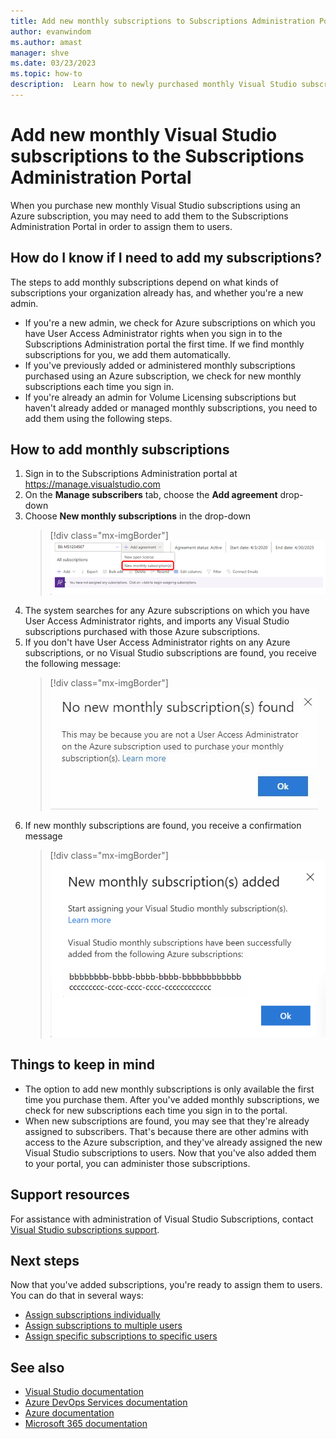 ```yaml
---
title: Add new monthly subscriptions to Subscriptions Administration Portal
author: evanwindom
ms.author: amast
manager: shve
ms.date: 03/23/2023
ms.topic: how-to
description:  Learn how to newly purchased monthly Visual Studio subscriptions to the Subscriptions Administration Portal
---
```

# Add new monthly Visual Studio subscriptions to the Subscriptions Administration Portal

When you purchase new monthly Visual Studio subscriptions using an Azure subscription, you may need to add them to the Subscriptions Administration Portal in order to assign them to users.  

## How do I know if I need to add my subscriptions?

The steps to add monthly subscriptions depend on what kinds of subscriptions your organization already has, and whether you're a new admin.
+ If you're a new admin, we check for Azure subscriptions on which you have User Access Administrator rights when you sign in to the Subscriptions Administration portal the first time.  If we find monthly subscriptions for you, we add them automatically. 
+ If you've previously added or administered monthly subscriptions purchased using an Azure subscription, we check for new monthly subscriptions each time you sign in. 
+ If you're already an admin for Volume Licensing subscriptions but haven't already added or managed monthly subscriptions, you need to add them using the following steps.

## How to add monthly subscriptions

1. Sign in to the Subscriptions Administration portal at <https://manage.visualstudio.com>
0. On the **Manage subscribers** tab, choose the **Add agreement** drop-down 
0. Choose **New monthly subscriptions** in the drop-down
   > [!div class="mx-imgBorder"]
   > ![Add new monthly subscriptions drop-down](_img/add-monthly-subs/add-subs-drop-down.png "Screenshot of Add agreement drop-down.  New monthly subscriptions option is highlighted.")
0. The system searches for any Azure subscriptions on which you have User Access Administrator rights, and imports any Visual Studio subscriptions purchased with those Azure subscriptions.
0. If you don't have User Access Administrator rights on any Azure subscriptions, or no Visual Studio subscriptions are found, you receive the following message:
   > [!div class="mx-imgBorder"]
   > ![No new monthly subscriptions found](_img/add-monthly-subs/no-subs-found.png "Screenshot of Error message indicating that there are no Azure subscriptions or Visual Studio subscriptions are available to you.")
0. If new monthly subscriptions are found, you receive a confirmation message
   > [!div class="mx-imgBorder"]
   > ![Subscriptions added confirmation message](_img/add-monthly-subs/subs-added-confirmation.png "Screenshot of a message confirming that new monthly subscriptions have been added.")

## Things to keep in mind

+ The option to add new monthly subscriptions is only available the first time you purchase them.  After you've added monthly subscriptions, we check for new subscriptions each time you sign in to the portal. 
+ When new subscriptions are found, you may see that they're already assigned to subscribers.  That's because there are other admins with access to the Azure subscription, and they've already assigned the new Visual Studio subscriptions to users.  Now that you've also added them to your portal, you can administer those subscriptions. 

## Support resources

For assistance with administration of Visual Studio Subscriptions, contact [Visual Studio subscriptions support](https://aka.ms/vsadminhelp).

## Next steps

Now that you've added subscriptions, you're ready to assign them to users.  You can do that in several ways:
+ [Assign subscriptions individually](assign-license.md)
+ [Assign subscriptions to multiple users](assign-license-bulk.md)
+ [Assign specific subscriptions to specific users](assign-guid.md)

## See also

+ [Visual Studio documentation](/visualstudio/)
+ [Azure DevOps Services documentation](/azure/devops/)
+ [Azure documentation](/azure/)
+ [Microsoft 365 documentation](/microsoft-365/)